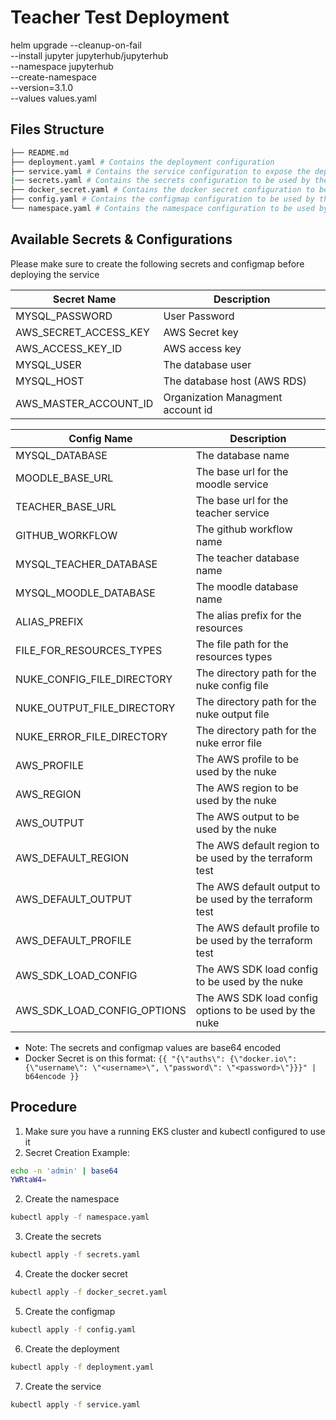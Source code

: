 # Teacher Test Deployment

helm upgrade --cleanup-on-fail \
  --install jupyter jupyterhub/jupyterhub \
  --namespace jupyterhub \
  --create-namespace \
  --version=3.1.0	 \
  --values values.yaml
## Files Structure
```bash
├── README.md
├── deployment.yaml # Contains the deployment configuration
├── service.yaml # Contains the service configuration to expose the deployment
|── secrets.yaml # Contains the secrets configuration to be used by the deployment 
├── docker_secret.yaml # Contains the docker secret configuration to be used by the deployment  to pull image from Docker Hub
├── config.yaml # Contains the configmap configuration to be used by the deployment
└── namespace.yaml # Contains the namespace configuration to be used by the deployment
```

## Available Secrets & Configurations

Please make sure to create the following secrets and configmap before deploying the service

| Secret Name | Description |
| ----------- | ----------- |
| MYSQL_PASSWORD | User Password |
| AWS_SECRET_ACCESS_KEY | AWS Secret key |
| AWS_ACCESS_KEY_ID | AWS access key  |
| MYSQL_USER | The database user |
| MYSQL_HOST | The database host (AWS RDS)|
| AWS_MASTER_ACCOUNT_ID | Organization Managment account id|

| Config Name | Description |
| ----------- | ----------- |
| MYSQL_DATABASE | The database name |
| MOODLE_BASE_URL | The base url for the moodle service |
| TEACHER_BASE_URL | The base url for the teacher service |
| GITHUB_WORKFLOW | The github workflow name |
| MYSQL_TEACHER_DATABASE | The teacher database name |
| MYSQL_MOODLE_DATABASE | The moodle database name |
| ALIAS_PREFIX | The alias prefix for the resources |
| FILE_FOR_RESOURCES_TYPES | The file path for the resources types |
| NUKE_CONFIG_FILE_DIRECTORY | The directory path for the nuke config file |
| NUKE_OUTPUT_FILE_DIRECTORY | The directory path for the nuke output file |
| NUKE_ERROR_FILE_DIRECTORY | The directory path for the nuke error file |
| AWS_PROFILE | The AWS profile to be used by the nuke |
| AWS_REGION | The AWS region to be used by the nuke |
| AWS_OUTPUT | The AWS output to be used by the nuke |
| AWS_DEFAULT_REGION | The AWS default region to be used by the terraform test |
| AWS_DEFAULT_OUTPUT | The AWS default output to be used by the terraform test |
| AWS_DEFAULT_PROFILE | The AWS default profile to be used by the terraform test |
| AWS_SDK_LOAD_CONFIG | The AWS SDK load config to be used by the nuke |
| AWS_SDK_LOAD_CONFIG_OPTIONS | The AWS SDK load config options to be used by the nuke |

* Note: The secrets and configmap values are base64 encoded
* Docker Secret is on this format: `{{ "{\"auths\": {\"docker.io\": {\"username\": \"<username>\", \"password\": \"<password>\"}}}" | b64encode }}`

## Procedure

1. Make sure you have a running EKS cluster and kubectl configured to use it
2. Secret Creation Example:

```bash
echo -n 'admin' | base64
YWRtaW4=
```

2. Create the namespace

```bash
kubectl apply -f namespace.yaml
```

3. Create the secrets

```bash
kubectl apply -f secrets.yaml
```

4. Create the docker secret

```bash
kubectl apply -f docker_secret.yaml
```

5. Create the configmap

```bash
kubectl apply -f config.yaml
```

6. Create the deployment

```bash
kubectl apply -f deployment.yaml
```

7. Create the service

```bash
kubectl apply -f service.yaml
```
